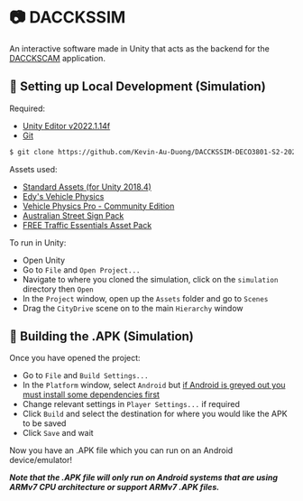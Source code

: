 # 📷 DACCKSSIM
An interactive software made in Unity that acts as the backend for the [DACCKSCAM](https://github.com/Kevin-Au-Duong/DACCKSCAM-DECO3801-S2-2022-UQ) application.

## 🔧 Setting up Local Development (Simulation)

Required:

- [Unity Editor v2022.1.14f](https://unity3d.com/get-unity/download/archive)
- [Git](https://git-scm.com/downloads)

```bash
$ git clone https://github.com/Kevin-Au-Duong/DACCKSSIM-DECO3801-S2-2022-UQ/simulation.git
```

Assets used:

- [Standard Assets (for Unity 2018.4)](https://assetstore.unity.com/packages/essentials/asset-packs/standard-assets-for-unity-2018-4-32351)
- [Edy's Vehicle Physics](https://assetstore.unity.com/packages/tools/physics/edy-s-vehicle-physics-403)
- [Vehicle Physics Pro - Community Edition](https://assetstore.unity.com/packages/tools/physics/vehicle-physics-pro-community-edition-153556)
- [Australian Street Sign Pack](https://assetstore.unity.com/packages/3d/environments/urban/australian-street-sign-pack-213047)
- [FREE Traffic Essentials Asset Pack](https://assetstore.unity.com/packages/3d/props/free-traffic-essentials-asset-pack-125092)

To run in Unity:

- Open Unity
- Go to `File` and `Open Project...`
- Navigate to where you cloned the simulation, click on the `simulation` directory then `Open`
- In the `Project` window, open up the `Assets` folder and go to `Scenes`
- Drag the `CityDrive` scene on to the main `Hierarchy` window

## 🔨 Building the .APK (Simulation)

Once you have opened the project:

- Go to `File` and `Build Settings...`
- In the `Platform` window, select `Android` but [if Android is greyed out you must install some dependencies first](https://docs.unity3d.com/2022.1/Documentation/Manual/android-sdksetup.html)
- Change relevant settings in `Player Settings...` if required
- Click `Build` and select the destination for where you would like the APK to be saved
- Click `Save` and wait

Now you have an .APK file which you can run on an Android device/emulator!

__*Note that the .APK file will only run on Android systems that are using ARMv7 CPU architecture or support ARMv7 .APK files.*__
